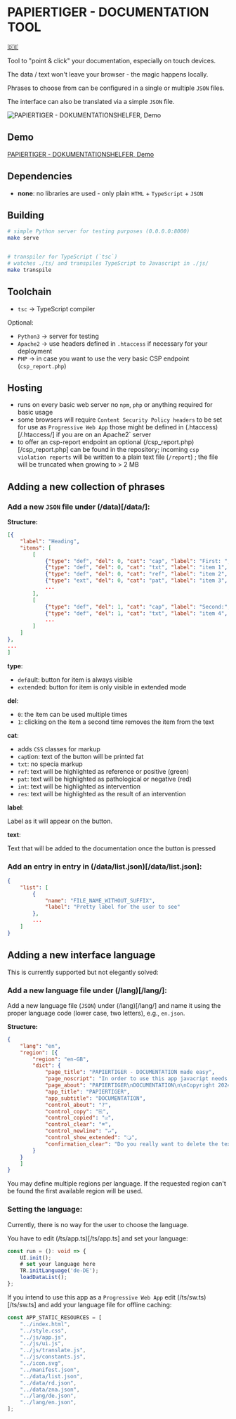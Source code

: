 # PAPIERTIGER - DOCUMENTATION TOOL

[🇩🇪](README.de.md)

Tool to "point & click" your documentation, especially on touch devices.

The data / text won't leave your browser - the magic happens locally.

Phrases to choose from can be configured in a single or multiple `JSON` files.

The interface can also be translated via a simple `JSON` file.

![PAPIERTIGER - DOKUMENTATIONSHELFER, Demo](https://www.knopfdruckmassage.de/apps/site/media/images/papiertiger_short.gif)

## Demo

[PAPIERTIGER - DOKUMENTATIONSHELFER, Demo](https://www.knopfdruckmassage.de/apps/papiertiger_rd/)

## Dependencies

* **none**: no libraries are used - only plain `HTML` + `TypeScript` + `JSON`

## Building

```bash
# simple Python server for testing purposes (0.0.0.0:8000)
make serve


# transpiler for TypeScript (`tsc`)
# watches ./ts/ and transpiles TypeScript to Javascript in ./js/
make transpile
```

## Toolchain

* `tsc` -> TypeScript compiler

Optional:
* `Python3` -> server for testing
* `Apache2` -> use headers defined in `.htaccess` if necessary for your
  deployment
* `PHP` -> in case you want to use the very basic CSP endpoint (`csp_report.php`)

## Hosting

* runs on every basic web server no `npm`, `php` or anything required for basic
  usage
* some browsers will require `Content Security Policy headers` to be set for use
  as `Progressive Web App` those might be defined in (.htaccess)[/.htaccess/]
  if you are on an Apache2` server
* to offer an csp-report endpoint an optional
  (/csp\_report.php)[/csp_report.php] can be found in the repository;
  incoming `csp violation reports` will be written to a plain text
  file (`/report`) ; the file will be truncated when growing to > 2 MB

## Adding a new collection of phrases

### Add a new `JSON` file under (/data)[/data/]:

**Structure:**

```json
[{
    "label": "Heading",
    "items": [
        [
            {"type": "def", "del": 0, "cat": "cap", "label": "First: ", "text": "\nFirst: "},
            {"type": "def", "del": 0, "cat": "txt", "label": "item 1", "text": "some text; "},
            {"type": "def", "del": 0, "cat": "ref", "label": "item 2", "text": "some other text; "},
            {"type": "ext", "del": 0, "cat": "pat", "label": "item 3", "text": "rarely needed phrase; "}
            ...
        ],
        [
            {"type": "def", "del": 1, "cat": "cap", "label": "Second:", "text": "\nSecond:"},
            {"type": "def", "del": 1, "cat": "txt", "label": "item 4", "text": "and so forth; "},
            ...
        ]
    ]
},
...
]
```

**type**:

* `def`ault: button for item is always visible
* `ext`ended: button for item is only visible in extended mode

**del**:

* `0`: the item can be used multiple times
* `1`: clicking on the item a second time removes the item from the text

**cat**:

* adds `CSS` classes for markup
* `cap`tion:  text of the button will be printed fat
* `txt`: no specia markup
* `ref`: text will be highlighted as reference or positive (green)
* `pat`: text will be highlighted as pathological or negative (red)
* `int`: text will be highlighted as intervention
* `res`: text will be highlighted as the result of an intervention

**label**:

Label as it will appear on the button.

**text**:

Text that will be added to the documentation once the button is pressed

### Add an entry in entry in (/data/list.json)[/data/list.json]:

```json
{
    "list": [
        {
            "name": "FILE_NAME_WITHOUT_SUFFIX",
            "label": "Pretty label for the user to see"
        },
        ...
    ]
}

```

## Adding a new interface language

This is currently supported but not elegantly solved:

### Add a new language file under (/lang)[/lang/]:

Add a new language file (`JSON`) under (/lang)[/lang/] and name it using the
proper language code (lower case, two letters), e.g., `en.json`.

**Structure:**

```JSON
{
    "lang": "en",
    "region": [{
        "region": "en-GB",
        "dict": {
            "page_title": "PAPIERTIGER - DOCUMENTATION made easy",
            "page_noscript": "In order to use this app javacript needs to be enabled.",
            "page_about": "PAPIERTIGER\nDOCUMENTATION\n\nCopyright 2024, Eike Kühn\nApache License 2.0",
            "app_title": "PAPIERTIGER",
            "app_subtitle": "DOCUMENTATION",
            "control_about": "?",
            "control_copy": "⎘",
            "control_copied": "☑",
            "control_clear": "⌧",
            "control_newline": "↵",
            "control_show_extended": "🔾",
            "confirmation_clear": "Do you really want to delete the text?"
        }
    }
    ]
}
```

You may define multiple regions per language. If the requested region can't be
found the first available region will be used.

### Setting the language:

Currently, there is no way for the user to choose the language.

You have to edit (/ts/app.ts)[/ts/app.ts] and set your language:

```ts
const run = (): void => {
    UI.init();
    # set your language here
    TR.initLanguage('de-DE');
    loadDataList();
};
```

If you intend to use this app as a `Progressive Web App` edit
(/ts/sw.ts)[/ts/sw.ts] and add your language file for offline caching:

```ts
const APP_STATIC_RESOURCES = [
    "../index.html",
    "../style.css",
    "../js/app.js",
    "../js/ui.js",
    "../js/translate.js",
    "../js/constants.js",
    "../icon.svg",
    "../manifest.json",
    "../data/list.json",
    "../data/rd.json",
    "../data/zna.json",
    "../lang/de.json",
    "../lang/en.json",
];
```

